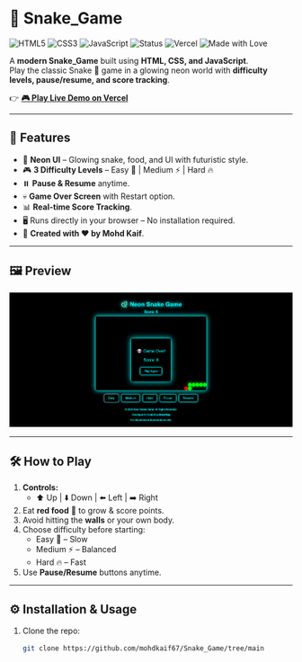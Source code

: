 # 🐍 Snake_Game

![HTML5](https://img.shields.io/badge/HTML5-orange?logo=html5&logoColor=white)
![CSS3](https://img.shields.io/badge/CSS3-blue?logo=css3&logoColor=white)
![JavaScript](https://img.shields.io/badge/JavaScript-yellow?logo=javascript&logoColor=black)
![Status](https://img.shields.io/badge/Status-Active-brightgreen)
![Vercel](https://img.shields.io/badge/Deployed%20on-Vercel-black?logo=vercel)
![Made with Love](https://img.shields.io/badge/Made%20with-%E2%9D%A4-red)

A **modern Snake_Game** built using **HTML, CSS, and JavaScript**.  
Play the classic Snake 🐍 game in a glowing neon world with **difficulty levels, pause/resume, and score tracking**.  

👉 **[🎮 Play Live Demo on Vercel](https://neon-snake-game-.vercel.app/)**  

---

## 🚀 Features

- 🎨 **Neon UI** – Glowing snake, food, and UI with futuristic style.  
- 🎮 **3 Difficulty Levels** – Easy 🐢 | Medium ⚡ | Hard 🔥  
- ⏸️ **Pause & Resume** anytime.  
- 💀 **Game Over Screen** with Restart option.  
- 📊 **Real-time Score Tracking**.  
- 🖥️ Runs directly in your browser – No installation required.  
- 📝 **Created with ❤️ by Mohd Kaif**.  

---

## 🖼️ Preview

![Game Screenshot](./screenshot.png)

---

## 🛠️ How to Play

1. **Controls:**  
   - ⬆️ Up | ⬇️ Down | ⬅️ Left | ➡️ Right  
2. Eat **red food** 🍎 to grow & score points.  
3. Avoid hitting the **walls** or your own body.  
4. Choose difficulty before starting:  
   - Easy 🐢 – Slow  
   - Medium ⚡ – Balanced  
   - Hard 🔥 – Fast  
5. Use **Pause/Resume** buttons anytime.  

---

## ⚙️ Installation & Usage

1. Clone the repo:
   ```bash
   git clone https://github.com/mohdkaif67/Snake_Game/tree/main






